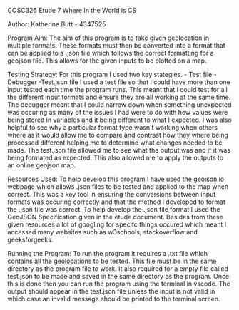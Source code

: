 COSC326 Etude 7 Where In the World is CS

Author: Katherine Butt - 4347525

Program Aim:
The aim of this program is to take given geolocation in multiple formats. These formats must then be converted into a format that can be applied to a .json file which follows the correct formatting for a geojson file. This allows for the given inputs to be plotted on a map.

Testing Strategy:
For this program I used two key stategies.
    - Test file
    - Debugger
    -Test.json file
    I used a test file so that I could have more than one input tested each time the program runs. This meant that I could test for all the different input formats and ensure they are all working at the same time.
    The debugger meant that I could narrow down when something unexpected was occuring as many of the issues I had were to do with how values were being stored in variables and it being different to what I expected. I was also helpful to see why a particular format type wasn't working when others where as it would allow me to compare and contrast how they where being processed different helping me to determine what changes needed to be made.
    The test.json file allowed me to see what the output was and if it was being formated as expected. This also allowed me to apply the outputs to an online geojson map.

Resources Used:
    To help develop this program I have used the geojson.io webpage which allows .json files to be tested and applied to the map when correct. This was a key tool in ensuring the conversions between input formats was occuring correctly and that the method I developed to format the .json file was correct.
    To help develop the .json file format I used the GeoJSON Specification given in the etude document.
    Besides from these given resources a lot of googling for specifc things occured which meant I accessed many websites such as w3schools, stackoverflow and geeksforgeeks.

Running the Program:
    To run the program it requires a .txt file which contains all the geolocations to be tested. This file must be in the same directory as the program file to work. It also required for a empty file called test.json to be made and saved in the same directory as the program. Once this is done then you can run the program using the terminal in vscode. The output should appear in the test.json file unless the input is not valid in which case an invalid message should be printed to the terminal screen.

